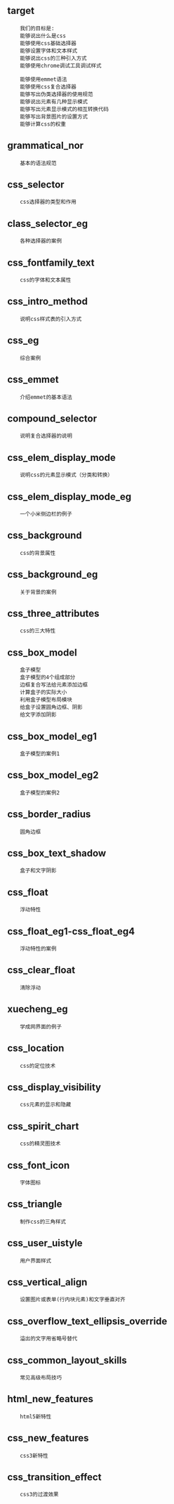 ## target
        我们的目标是: 
        能够说出什么是css
        能够使用css基础选择器
        能够设置字体和文本样式
        能够说出css的三种引入方式
        能够使用chrome调试工具调试样式
        
        能够使用emmet语法
        能够使用css复合选择器
        能够写出伪类选择器的使用规范
        能够说出元素有几种显示模式
        能够写出元素显示模式的相互转换代码
        能够写出背景图片的设置方式
        能够计算css的权重

## grammatical_nor
        基本的语法规范

## css_selector
        css选择器的类型和作用

## class_selector_eg
        各种选择器的案例

## css_fontfamily_text
        css的字体和文本属性

## css_intro_method
        说明css样式表的引入方式

## css_eg
        综合案例

## css_emmet
        介绍emmet的基本语法

## compound_selector
        说明复合选择器的说明

## css_elem_display_mode
        说明css的元素显示模式（分类和转换）

## css_elem_display_mode_eg
        一个小米侧边栏的例子
    
## css_background
        css的背景属性

## css_background_eg
        关于背景的案例

## css_three_attributes
        css的三大特性

## css_box_model
        盒子模型
        盒子模型的4个组成部分
        边框复合写法给元素添加边框
        计算盒子的实际大小
        利用盒子模型布局模块
        给盒子设置圆角边框、阴影
        给文字添加阴影

## css_box_model_eg1 
        盒子模型的案例1

## css_box_model_eg2
        盒子模型的案例2

## css_border_radius
        圆角边框

## css_box_text_shadow
        盒子和文字阴影

## css_float
        浮动特性

## css_float_eg1-css_float_eg4
        浮动特性的案例

## css_clear_float
        清除浮动

## xuecheng_eg
        学成网界面的例子

## css_location
        css的定位技术

## css_display_visibility
        css元素的显示和隐藏

## css_spirit_chart
        css的精灵图技术

## css_font_icon
        字体图标

## css_triangle
        制作css的三角样式

## css_user_uistyle
        用户界面样式

## css_vertical_align
        设置图片或表单(行内块元素)和文字垂直对齐

## css_overflow_text_ellipsis_override
        溢出的文字用省略号替代

## css_common_layout_skills
        常见高级布局技巧

## html_new_features
        html5新特性

## css_new_features
        css3新特性

## css_transition_effect
        css3的过渡效果
